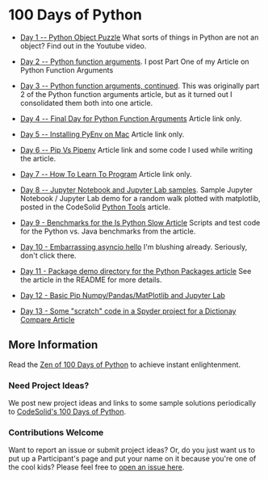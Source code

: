 # 100 Days of Python


* [Day 1 -- Python Object Puzzle](day-01/README.md) 
What sorts of things in Python are not an object?  Find out in the Youtube video.

* [Day 2 -- Python function arguments](day-02/README.md).
I post Part One of my Article on Python Function Arguments

* [Day 3 -- Python function arguments, continued](day-03/README.md).
This was originally part 2 of the Python function arguments article, but as it turned out I consolidated them both into one article.

* [Day 4 -- Final Day for Python Function Arguments](day-04/README.md)
Article link only.

* [Day 5 -- Installing PyEnv on Mac](day-05/README.md)
Article link only.

* [ Day 6 -- Pip Vs Pipenv](day-06/README.md)
Article link and some code I used while writing the article.

* [Day 7 -- How To Learn To Program](day-07/README.md)
Article link only.

* [Day 8 -- Jupyter Notebook and Jupyter Lab samples](day-08/README.md).
Sample Jupyter Notebook / Jupyter Lab demo for a random walk plotted with matplotlib, posted in the CodeSolid [Python Tools](https://codesolid.com/python-tools-the-best-tools-for-learning-and-development/) article.

* [Day 9 - Benchmarks for the Is Python Slow Article](day-09/README.md)
Scripts and test code for the Python vs. Java benchmarks from the article.

* [Day 10 - Embarrassing asyncio hello](day-10/README.md)
I'm blushing already.  Seriously, don't click there.

* [Day 11 - Package demo directory for the Python Packages article](day-11/README.md)
See the article in the README for more details.

* [Day 12 - Basic Pip Numpy/Pandas/MatPlotlib and Jupyter Lab](day-12/README.md)

* [Day 13 - Some "scratch" code in a Spyder project for a Dictionay Compare Article](day-13/README.md)
## More Information

Read the [Zen of 100 Days of Python](https://codesolid.com/zen-of-100-days-of-python/) to achieve instant enlightenment.

### Need Project Ideas?

We post new project ideas and links to some sample solutions periodically to [CodeSolid's 100 Days of Python](https://codesolid.com/category/100-days-of-python/).

### Contributions Welcome
Want to report an issue or submit project ideas?  Or, do you just want us to put up a Participant's page and put your name on it because you're one of the cool kids?  Please feel free to [open an issue here](https://github.com/CodeSolid/100-days-of-python/issues).
